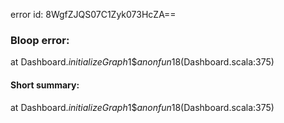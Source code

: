 error id: 8WgfZJQS07C1Zyk073HcZA==
### Bloop error:

at Dashboard$.initializeGraph$1$$anonfun$18(Dashboard.scala:375)
#### Short summary: 

at Dashboard$.initializeGraph$1$$anonfun$18(Dashboard.scala:375)